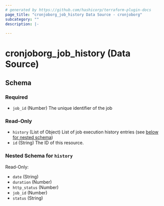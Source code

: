```yaml
---
# generated by https://github.com/hashicorp/terraform-plugin-docs
page_title: "cronjoborg_job_history Data Source - cronjoborg"
subcategory: ""
description: |-
  
---
```


# cronjoborg_job_history (Data Source)





<!-- schema generated by tfplugindocs -->
## Schema

### Required

- `job_id` (Number) The unique identifier of the job

### Read-Only

- `history` (List of Object) List of job execution history entries (see [below for nested schema](#nestedatt--history))
- `id` (String) The ID of this resource.

<a id="nestedatt--history"></a>
### Nested Schema for `history`

Read-Only:

- `date` (String)
- `duration` (Number)
- `http_status` (Number)
- `job_id` (Number)
- `status` (String)

